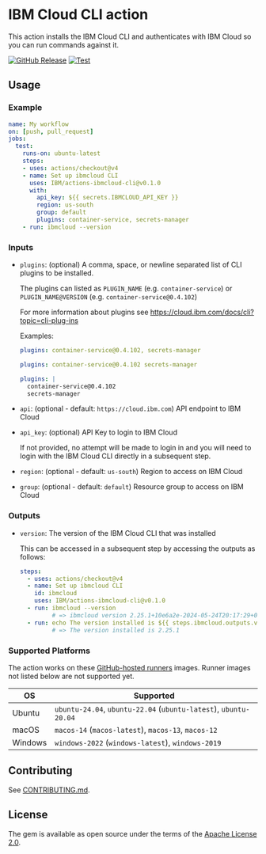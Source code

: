 # IBM Cloud CLI action

This action installs the IBM Cloud CLI and authenticates with IBM Cloud so you can run commands against it.

[![GitHub Release](https://img.shields.io/github/v/release/IBM/actions-ibmcloud-cli)](https://github.com/IBM/actions-ibmcloud-cli/releases)
[![Test](https://github.com/IBM/actions-ibmcloud-cli/actions/workflows/test.yml/badge.svg?branch=master)](https://github.com/IBM/actions-ibmcloud-cli/actions/workflows/test.yml?query=branch%3Amaster)

## Usage

### Example

```yaml
name: My workflow
on: [push, pull_request]
jobs:
  test:
    runs-on: ubuntu-latest
    steps:
    - uses: actions/checkout@v4
    - name: Set up ibmcloud CLI
      uses: IBM/actions-ibmcloud-cli@v0.1.0
      with:
        api_key: ${{ secrets.IBMCLOUD_API_KEY }}
        region: us-south
        group: default
        plugins: container-service, secrets-manager
    - run: ibmcloud --version
```

### Inputs

- `plugins`: (optional) A comma, space, or newline separated list of CLI plugins to be installed.

  The plugins can listed as `PLUGIN_NAME` (e.g. `container-service`) or `PLUGIN_NAME@VERSION` (e.g. `container-service@0.4.102`)

  For more information about plugins see https://cloud.ibm.com/docs/cli?topic=cli-plug-ins

  Examples:

  ```yaml
  plugins: container-service@0.4.102, secrets-manager
  ```
  ```yaml
  plugins: container-service@0.4.102 secrets-manager
  ```
  ```yaml
  plugins: |
    container-service@0.4.102
    secrets-manager
  ```

- `api`: (optional - default: `https://cloud.ibm.com`) API endpoint to IBM Cloud

- `api_key`: (optional) API Key to login to IBM Cloud

  If not provided, no attempt will be made to login in and you will need to login with the IBM Cloud CLI directly in a subsequent step.

- `region`: (optional - default: `us-south`) Region to access on IBM Cloud

- `group`: (optional - default: `default`) Resource group to access on IBM Cloud

### Outputs

- `version`: The version of the IBM Cloud CLI that was installed

  This can be accessed in a subsequent step by accessing the outputs as follows:

  ```yaml
  steps:
    - uses: actions/checkout@v4
    - name: Set up ibmcloud CLI
      id: ibmcloud
      uses: IBM/actions-ibmcloud-cli@v0.1.0
    - run: ibmcloud --version
           # => ibmcloud version 2.25.1+10e6a2e-2024-05-24T20:17:29+00:00
    - run: echo The version installed is ${{ steps.ibmcloud.outputs.version }}
           # => The version installed is 2.25.1
  ```

### Supported Platforms

The action works on these [GitHub-hosted runners](https://docs.github.com/en/actions/using-github-hosted-runners/about-github-hosted-runners/about-github-hosted-runners#supported-runners-and-hardware-resources) images. Runner images not listed below are not supported yet.

| OS      | Supported        |
| ------- | ---------------- |
| Ubuntu  | `ubuntu-24.04`, `ubuntu-22.04` (`ubuntu-latest`), `ubuntu-20.04` |
| macOS   | `macos-14` (`macos-latest`), `macos-13`, `macos-12` |
| Windows | `windows-2022` (`windows-latest`), `windows-2019` |

## Contributing

See [CONTRIBUTING.md](./CONTRIBUTING.md).

## License

The gem is available as open source under the terms of the [Apache License 2.0](http://www.apache.org/licenses/LICENSE-2.0).
